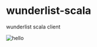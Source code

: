 # wunderlist-scala
wunderlist scala client

![hello](https://github-cloc-nxbtch.c9users.io:8080/hechen0/wunderlist-scala/master.png)
